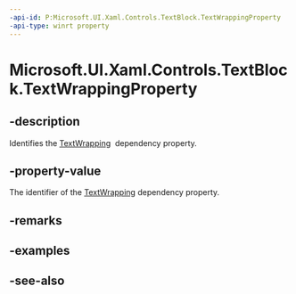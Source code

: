 ```yaml
---
-api-id: P:Microsoft.UI.Xaml.Controls.TextBlock.TextWrappingProperty
-api-type: winrt property
---
```


<!-- Property syntax
public Windows.UI.Xaml.DependencyProperty TextWrappingProperty { get; }
-->

# Microsoft.UI.Xaml.Controls.TextBlock.TextWrappingProperty

## -description
Identifies the [TextWrapping](textblock_textwrapping.md)  dependency property.

## -property-value
The identifier of the [TextWrapping](textblock_textwrapping.md) dependency property.

## -remarks

## -examples

## -see-also
